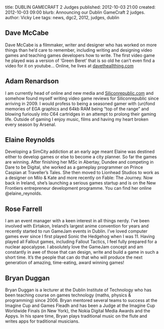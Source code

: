 title: DUBLIN GAMECRAFT 2 Judges
published: 2012-10-03 21:00
created: 2012-10-03 09:00
blurb: Announcing our Dublin GameCraft 2 judges.
author: Vicky Lee
tags: news, dgc2, 2012, judges, dublin

## Dave McCabe

Dave McCabe is a filmmaker, writer and designer who has worked on more things than he’d care to remember, including writing and designing video games and teaching games developers how to write. The first video game he played was a version of ‘Green Beret’ that is so old he can’t even find a video for it on youtube…
Online, he lives at [davetheallthing.com](http://davetheallthing.com/)

## Adam Renardson

I am currently head of online and new media and [Siliconrepublic.com](http://siliconrepublic.com/) and somehow found myself writing video game reviews for Siliconrepublic since arriving in 2009. I would profess to being a seasoned gamer with (un)fond memories of EGA graphics and 64kb RAM being “top of the range” and blowing furiously into C64 cartridges in an attempt to prolong their gaming life. Outside of gaming I enjoy music, films and having my heart broken every season by Arsenal.

## Elaine Reynolds

Developing a SimCity addiction at an early age meant Elaine was destined either to develop games or else to become a city planner. So far the games are winning. After finishing her MSc in Abertay, Dundee and competing in Dare to be Digital, she worked as a gameplay programmer on Prince Caspian at Traveller’s Tales. She then moved to Lionhead Studios to work as a designer on Milo & Kate and more recently on Fable: The Journey. Now back in Ireland, she’s launching a serious games startup and is on the New Frontiers entrepreneur development programme. You can find her online @elaine_reynolds.

## Rose Farrell

I am an event manager with a keen interest in all things nerdy. I’ve been involved with Eirtakon, Ireland’s largest anime convention for years and recently started to run GameJam events in Dublin. I’ve loved computer games ever since I first played Sonic the Hedgehog when I was 11. Having played all Fallout games, including Fallout Tactics, I feel fully prepared for a nuclear apocalypse. I absolutely love the GameJam concept and am constantly in awe of those that can design, write and build a game in such a short time. It’s the people that can do that who will produce the next generation of amazing, time-eating, award winning games!

## Bryan Duggan

Bryan Duggan is a lecturer at the Dublin Institute of Technology who has been teaching course on games technology (maths, physics & programming) since  2006. Bryan mentored several teams to success at the Imagine Cup and Games Fleadh and has been a Judge at the Imagine Cup Worldwide Finals (in New York), the Nokia Digital Media Awards and the Appys. In his spare time, Bryan plays traditional music on the flute and writes apps for traditional musicians.